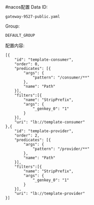 #nacos配置
Data ID:
    
    gateway-9527-public.yaml

Group:

    DEFAULT_GROUP

配置内容:

    [{
        "id": "template-consumer",
        "order": 0,
        "predicates": [{
            "args": {
                "pattern": "/consumer/**"
            },
            "name": "Path"
        }],  
        "filters":[{
            "name": "StripPrefix",
            "args": {
                "_genkey_0": "1"
            }
        }],
        "uri": "lb://template-consumer"
    },{
        "id": "template-provider",
        "order": 2,
        "predicates": [{
            "args": {
                "pattern": "/provider/**"
            },
            "name": "Path"
        }],
        "filters":[{
            "name": "StripPrefix",
            "args": {
                "_genkey_0": "1"
            }
        }],
        "uri": "lb://template-provider"
    }]
